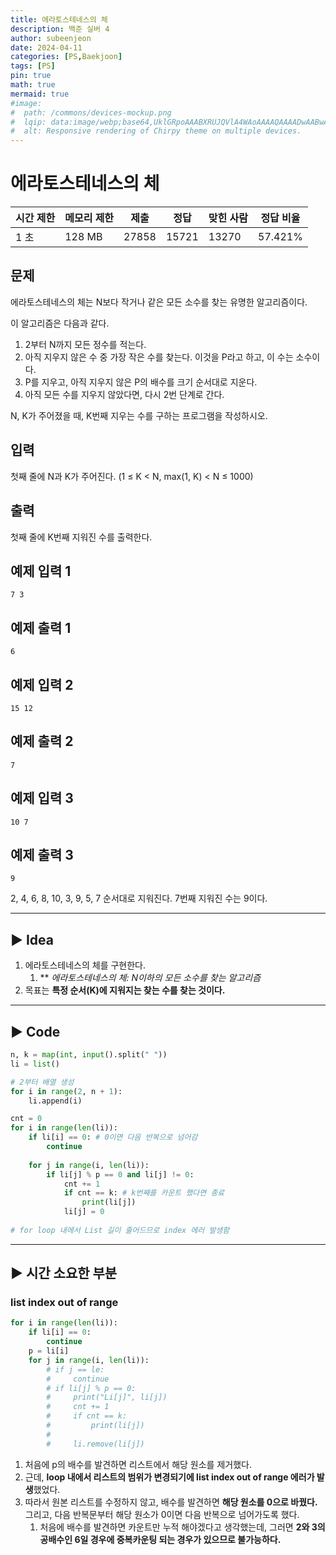 ```yaml
---
title: 에라토스테네스의 체
description: 백준 실버 4
author: subeenjeon
date: 2024-04-11
categories: [PS,Baekjoon]
tags: [PS]
pin: true
math: true
mermaid: true
#image:
#  path: /commons/devices-mockup.png
#  lqip: data:image/webp;base64,UklGRpoAAABXRUJQVlA4WAoAAAAQAAAADwAABwAAQUxQSDIAAAARL0AmbZurmr57yyIiqE8oiG0bejIYEQTgqiDA9vqnsUSI6H+oAERp2HZ65qP/VIAWAFZQOCBCAAAA8AEAnQEqEAAIAAVAfCWkAALp8sF8rgRgAP7o9FDvMCkMde9PK7euH5M1m6VWoDXf2FkP3BqV0ZYbO6NA/VFIAAAA
#  alt: Responsive rendering of Chirpy theme on multiple devices.
---
```


# **에라토스테네스의 체**

| 시간 제한 | 메모리 제한 | 제출 | 정답 | 맞힌 사람 | 정답 비율 |
| --- | --- | --- | --- | --- | --- |
| 1 초 | 128 MB | 27858 | 15721 | 13270 | 57.421% |

## 문제

에라토스테네스의 체는 N보다 작거나 같은 모든 소수를 찾는 유명한 알고리즘이다.

이 알고리즘은 다음과 같다.

1. 2부터 N까지 모든 정수를 적는다.
2. 아직 지우지 않은 수 중 가장 작은 수를 찾는다. 이것을 P라고 하고, 이 수는 소수이다.
3. P를 지우고, 아직 지우지 않은 P의 배수를 크기 순서대로 지운다.
4. 아직 모든 수를 지우지 않았다면, 다시 2번 단계로 간다.

N, K가 주어졌을 때, K번째 지우는 수를 구하는 프로그램을 작성하시오.

## 입력

첫째 줄에 N과 K가 주어진다. (1 ≤ K < N, max(1, K) < N ≤ 1000)

## 출력

첫째 줄에 K번째 지워진 수를 출력한다.

## 예제 입력 1

```
7 3
```

## 예제 출력 1

```
6
```

## 예제 입력 2

```
15 12
```

## 예제 출력 2

```
7
```

## 예제 입력 3

```
10 7
```

## 예제 출력 3

```
9
```

2, 4, 6, 8, 10, 3, 9, 5, 7 순서대로 지워진다. 7번째 지워진 수는 9이다.


---

## ► Idea

1. 에라토스테네스의 체를 구현한다.
   1. ** _에라토스테네스의 체: N이하의 모든 소수를 찾는 알고리즘_
2. 목표는 **특정 순서(K)에 지워지는 찾는 수를 찾는 것이다.**

---

## ► Code

```python
n, k = map(int, input().split(" "))
li = list()

# 2부터 배열 생성
for i in range(2, n + 1):
    li.append(i)

cnt = 0
for i in range(len(li)):
    if li[i] == 0: # 0이면 다음 반복으로 넘어감
        continue
        
    for j in range(i, len(li)):
        if li[j] % p == 0 and li[j] != 0:
            cnt += 1
            if cnt == k: # k번째를 카운트 했다면 종료
                print(li[j])
            li[j] = 0
            
# for loop 내에서 List 길이 줄어드므로 index 에러 발생함
```

---

## ► 시간 소요한 부분

### list index out of range

```python
for i in range(len(li)):
    if li[i] == 0:
        continue
    p = li[i]
    for j in range(i, len(li)):
        # if j == le:
        #     continue
        # if li[j] % p == 0:
        #     print("Li[j]", li[j])
        #     cnt += 1
        #     if cnt == k:
        #         print(li[j])
        #
        #     li.remove(li[j])
```

1. 처음에 p의 배수를 발견하면 리스트에서 해당 원소를 제거했다.
2. 근데, **loop 내에서 리스트의 범위가 변경되기에 list index out of range 에러가 발생**했었다.
3. 따라서 원본 리스트를 수정하지 않고, 배수를 발견하면 **해당 원소를 0으로 바꿨다.** 그리고, 다음 반복문부터 해당 원소가 0이면 다음 반복으로 넘어가도록 했다.
   1. 처음에 배수를 발견하면 카운트만 누적 해야겠다고 생각했는데, 그러면 **2와 3의 공배수인 6일 경우에 중복카운팅 되는 경우가 있으므로 불가능하다.**
